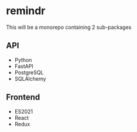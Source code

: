 # remindr

This will be a monorepo containing 2 sub-packages

## API

- Python
- FastAPI
- PostgreSQL
- SQLAlchemy

## Frontend

- ES2021
- React
- Redux
